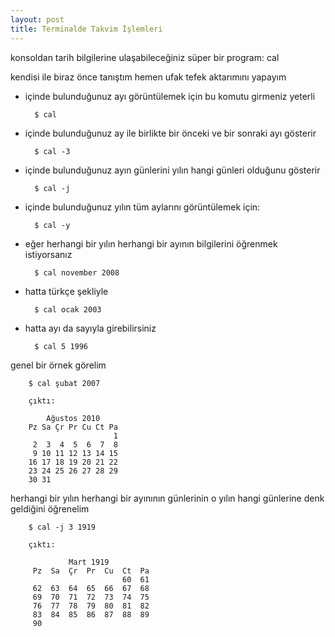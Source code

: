 ```yaml
---
layout: post
title: Terminalde Takvim İşlemleri
---
```


konsoldan tarih bilgilerine ulaşabileceğiniz süper bir program: cal

kendisi ile biraz önce tanıştım hemen ufak tefek aktarımını yapayım

- içinde bulunduğunuz ayı görüntülemek için bu komutu girmeniz yeterli

        $ cal

- içinde bulunduğunuz ay ile birlikte bir önceki ve bir sonraki ayı gösterir

        $ cal -3

- içinde bulunduğunuz ayın günlerini yılın hangi günleri olduğunu gösterir

        $ cal -j

- içinde bulunduğunuz yılın tüm aylarını görüntülemek için:

        $ cal -y

- eğer herhangi bir yılın herhangi bir ayının bilgilerini öğrenmek istiyorsanız

        $ cal november 2008

- hatta türkçe şekliyle

        $ cal ocak 2003

- hatta ayı da sayıyla girebilirsiniz

        $ cal 5 1996


genel bir örnek görelim

        $ cal şubat 2007

        çıktı:

            Ağustos 2010
        Pz Sa Çr Pr Cu Ct Pa
                           1
         2  3  4  5  6  7  8
         9 10 11 12 13 14 15
        16 17 18 19 20 21 22
        23 24 25 26 27 28 29
        30 31


herhangi bir yılın herhangi bir ayınının günlerinin o yılın hangi günlerine denk geldiğini öğrenelim

        $ cal -j 3 1919

        çıktı:

                 Mart 1919
         Pz  Sa  Çr  Pr  Cu  Ct  Pa
                             60  61
         62  63  64  65  66  67  68
         69  70  71  72  73  74  75
         76  77  78  79  80  81  82
         83  84  85  86  87  88  89
         90



